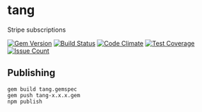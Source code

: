 # tang
Stripe subscriptions

[![Gem Version](https://badge.fury.io/rb/tang.svg)](https://badge.fury.io/rb/tang)
[![Build Status](https://travis-ci.org/sixoverground/tang.svg?branch=master)](https://travis-ci.org/sixoverground/tang)
[![Code Climate](https://codeclimate.com/github/sixoverground/tang/badges/gpa.svg)](https://codeclimate.com/github/sixoverground/tang)
[![Test Coverage](https://codeclimate.com/github/sixoverground/tang/badges/coverage.svg)](https://codeclimate.com/github/sixoverground/tang/coverage)
[![Issue Count](https://codeclimate.com/github/sixoverground/tang/badges/issue_count.svg)](https://codeclimate.com/github/sixoverground/tang)

## Publishing

```
gem build tang.gemspec
gem push tang-x.x.x.gem
npm publish
```


